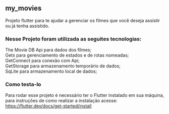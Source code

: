 ## my_movies

Projeto flutter para te ajudar a gerenciar os filmes que você deseja assistir ou já tenha assistido.



### Nesse Projeto foram utilizada as seguites tecnologias:

The Movie DB Api para dados dos filmes;</br>
Getx para gerenciamento de estados e de rotas nomeadas;</br>
GetConnect para conexão com Api;</br>
GetStorage para armazenamento temporário de dados;</br>
SqLite para armazenamento local de dados;</br>

### Como testa-lo

Para rodar esse projeto é necessário ter o Flutter instalado em sua máquina, para instruções
de como realizar a instalação  acesse: https://flutter.dev/docs/get-started/install

